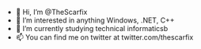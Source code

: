 - 👋 Hi, I’m @TheScarfix
- 👀 I’m interested in anything Windows, .NET, C++
- 🌱 I’m currently studying technical informaticsb
- 📫 You can find me on twitter at twitter.com/thescarfix

<!---
TheScarfix/TheScarfix is a ✨ special ✨ repository because its `README.md` (this file) appears on your GitHub profile.
You can click the Preview link to take a look at your changes.
--->
